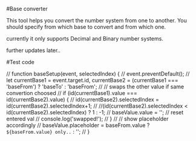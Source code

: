 #Base converter

This tool helps you convert the number system from one to another.
You should specify from which base to convert and from which one.

currently it only supports Decimal and Binary number systems.

further updates later..


#Test code

// function baseSetup(event, selectedIndex) {
// 	event.preventDefault();
// 	let currentBase1 = event.target.id, currentBase2 = (currentBase1 === 'baseFrom') ? 'baseTo' : 'baseFrom';
// 		// swaps the other value if same convertion choosed
// 	if (id(currentBase1).value === id(currentBase2).value) {
// 		id(currentBase2).selectedIndex = id(currentBase2).selectedIndex+1;
// 		//(id(currentBase2).selectedIndex < id(currentBase2).selectedIndex) ? 1 : -1;
// 		baseValue.value = ''; // reset entered val
// 		console.log('swapped!');
// 	}
// 	// show placeholder accordingly
// 	baseValue.placeholder = baseFrom.value ? `${baseFrom.value} only..` : '';
// }